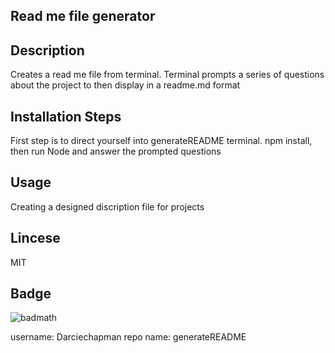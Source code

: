 
## Read me file generator

## Description

Creates a read me file from terminal. Terminal prompts a series of questions about the project to then display in a readme.md format

## Installation Steps

First step is to direct yourself into generateREADME terminal. npm install, then run Node and answer the prompted questions

## Usage

Creating a designed discription file for projects

## Lincese

MIT

## Badge

![badmath](https://img.shields.io/github/repo-size/Darciechapman/generateREADME)

username: Darciechapman
repo name: generateREADME

        